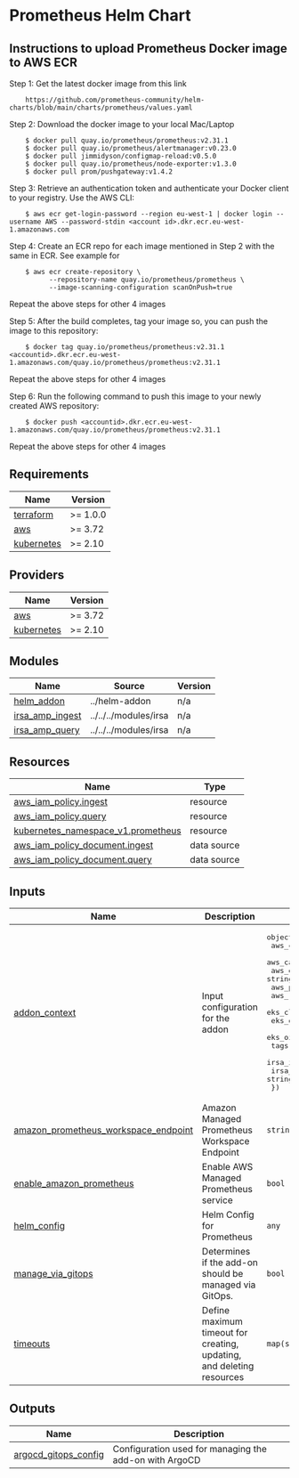 # Prometheus Helm Chart

## Instructions to upload Prometheus Docker image to AWS ECR

Step 1: Get the latest docker image from this link

        https://github.com/prometheus-community/helm-charts/blob/main/charts/prometheus/values.yaml

Step 2: Download the docker image to your local Mac/Laptop

        $ docker pull quay.io/prometheus/prometheus:v2.31.1
        $ docker pull quay.io/prometheus/alertmanager:v0.23.0
        $ docker pull jimmidyson/configmap-reload:v0.5.0
        $ docker pull quay.io/prometheus/node-exporter:v1.3.0
        $ docker pull prom/pushgateway:v1.4.2

Step 3: Retrieve an authentication token and authenticate your Docker client to your registry. Use the AWS CLI:

        $ aws ecr get-login-password --region eu-west-1 | docker login --username AWS --password-stdin <account id>.dkr.ecr.eu-west-1.amazonaws.com

Step 4: Create an ECR repo for each image mentioned in Step 2 with the same in ECR. See example for

        $ aws ecr create-repository \
              --repository-name quay.io/prometheus/prometheus \
              --image-scanning-configuration scanOnPush=true

Repeat the above steps for other 4 images

Step 5: After the build completes, tag your image so, you can push the image to this repository:

        $ docker tag quay.io/prometheus/prometheus:v2.31.1 <accountid>.dkr.ecr.eu-west-1.amazonaws.com/quay.io/prometheus/prometheus:v2.31.1

Repeat the above steps for other 4 images

Step 6: Run the following command to push this image to your newly created AWS repository:

        $ docker push <accountid>.dkr.ecr.eu-west-1.amazonaws.com/quay.io/prometheus/prometheus:v2.31.1

Repeat the above steps for other 4 images

<!-- BEGINNING OF PRE-COMMIT-TERRAFORM DOCS HOOK -->
## Requirements

| Name | Version |
|------|---------|
| <a name="requirement_terraform"></a> [terraform](#requirement\_terraform) | >= 1.0.0 |
| <a name="requirement_aws"></a> [aws](#requirement\_aws) | >= 3.72 |
| <a name="requirement_kubernetes"></a> [kubernetes](#requirement\_kubernetes) | >= 2.10 |

## Providers

| Name | Version |
|------|---------|
| <a name="provider_aws"></a> [aws](#provider\_aws) | >= 3.72 |
| <a name="provider_kubernetes"></a> [kubernetes](#provider\_kubernetes) | >= 2.10 |

## Modules

| Name | Source | Version |
|------|--------|---------|
| <a name="module_helm_addon"></a> [helm\_addon](#module\_helm\_addon) | ../helm-addon | n/a |
| <a name="module_irsa_amp_ingest"></a> [irsa\_amp\_ingest](#module\_irsa\_amp\_ingest) | ../../../modules/irsa | n/a |
| <a name="module_irsa_amp_query"></a> [irsa\_amp\_query](#module\_irsa\_amp\_query) | ../../../modules/irsa | n/a |

## Resources

| Name | Type |
|------|------|
| [aws_iam_policy.ingest](https://registry.terraform.io/providers/hashicorp/aws/latest/docs/resources/iam_policy) | resource |
| [aws_iam_policy.query](https://registry.terraform.io/providers/hashicorp/aws/latest/docs/resources/iam_policy) | resource |
| [kubernetes_namespace_v1.prometheus](https://registry.terraform.io/providers/hashicorp/kubernetes/latest/docs/resources/namespace_v1) | resource |
| [aws_iam_policy_document.ingest](https://registry.terraform.io/providers/hashicorp/aws/latest/docs/data-sources/iam_policy_document) | data source |
| [aws_iam_policy_document.query](https://registry.terraform.io/providers/hashicorp/aws/latest/docs/data-sources/iam_policy_document) | data source |

## Inputs

| Name | Description | Type | Default | Required |
|------|-------------|------|---------|:--------:|
| <a name="input_addon_context"></a> [addon\_context](#input\_addon\_context) | Input configuration for the addon | <pre>object({<br>    aws_caller_identity_account_id = string<br>    aws_caller_identity_arn        = string<br>    aws_eks_cluster_endpoint       = string<br>    aws_partition_id               = string<br>    aws_region_name                = string<br>    eks_cluster_id                 = string<br>    eks_oidc_issuer_url            = string<br>    eks_oidc_provider_arn          = string<br>    tags                           = map(string)<br>    irsa_iam_role_path             = string<br>    irsa_iam_permissions_boundary  = string<br>  })</pre> | n/a | yes |
| <a name="input_amazon_prometheus_workspace_endpoint"></a> [amazon\_prometheus\_workspace\_endpoint](#input\_amazon\_prometheus\_workspace\_endpoint) | Amazon Managed Prometheus Workspace Endpoint | `string` | `null` | no |
| <a name="input_enable_amazon_prometheus"></a> [enable\_amazon\_prometheus](#input\_enable\_amazon\_prometheus) | Enable AWS Managed Prometheus service | `bool` | `false` | no |
| <a name="input_helm_config"></a> [helm\_config](#input\_helm\_config) | Helm Config for Prometheus | `any` | `{}` | no |
| <a name="input_manage_via_gitops"></a> [manage\_via\_gitops](#input\_manage\_via\_gitops) | Determines if the add-on should be managed via GitOps. | `bool` | `false` | no |
| <a name="input_timeouts"></a> [timeouts](#input\_timeouts) | Define maximum timeout for creating, updating, and deleting resources | `map(string)` | `{}` | no |

## Outputs

| Name | Description |
|------|-------------|
| <a name="output_argocd_gitops_config"></a> [argocd\_gitops\_config](#output\_argocd\_gitops\_config) | Configuration used for managing the add-on with ArgoCD |
<!-- END OF PRE-COMMIT-TERRAFORM DOCS HOOK -->
